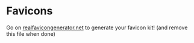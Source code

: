 # Favicons

Go on [realfavicongenerator.net](https://realfavicongenerator.net) to generate your favicon kit! (and remove this file when done)
